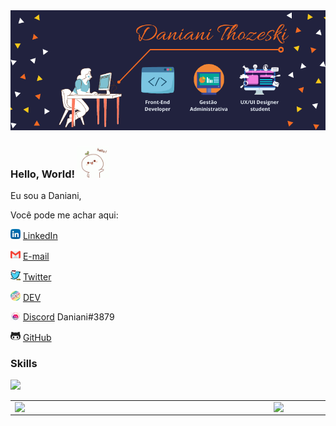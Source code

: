 
<img src="./images/capa.png">

### Hello, World! <img src="./images/hello.gif" width="50"></h2>


Eu sou a Daniani, 

Você pode me achar aqui:

<a href="https://www.linkedin.com/in/danianith"><img src="./images/linkedin.png" width="16"></img></a> [LinkedIn](https://www.linkedin.com/in/danianith)

<a href="https://www.linkedin.com/in/danianith"><img src="./images/gmail.png" width="16"></img></a> [E-mail](https://www.linkedin.com/in/danianith)

<a href="https://www.twitter.com/danianith"><img src="./images/twitter.png" width="16"></img></a> [Twitter](https://www.twitter.com/danianith)

<a href="https://https://dev.to/danianith"><img src="./images/devto.png" width="16"></img></a> [DEV](https://https://https://dev.to/danianith)

<a href="https://discordapp.com/users/746127554267709511"><img src="./images/discord.png" width="16"></img></a> [Discord](https://discordapp.com/users/746127554267709511) Daniani#3879

<a href="https://github.com/danianith"><img src="./images/github.png" width="16"></img></a> [GitHub](https://github.com/danianith)

### Skills

![](https://komarev.com/ghpvc/?username=danianith&color=blueviolet)

<center>
<table>
    <tr>
        <td><img width="400px" align="left" src="https://github-readme-stats.vercel.app/api/top-langs/?username=danianith&hide=html&layout=compact&theme=shades-of-purple" /></td>
        <td><img width="495px" align="left" src="https://github-readme-stats.vercel.app/api?username=danianith&theme=shades-of-purple"/></td>
    </tr>
</table>
</center>
